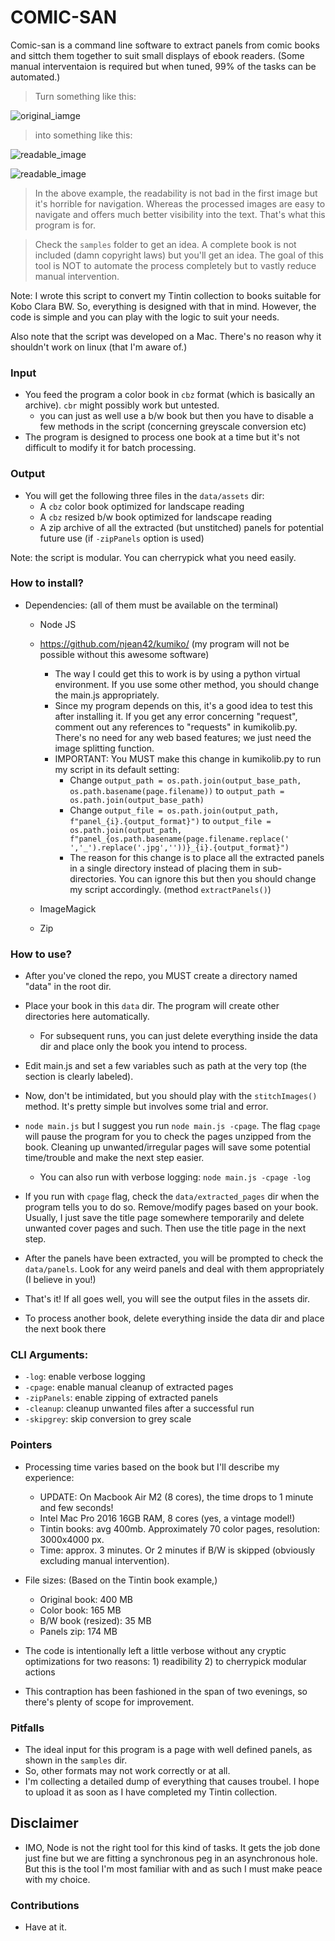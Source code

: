 # COMIC-SAN

Comic-san is a command line software to extract panels from comic books and sittch them together to suit 
small displays of ebook readers. (Some manual interventaion is required but when tuned, 99% of the tasks can be 
automated.)

> Turn something like this:

![original_iamge](https://github.com/dvnlgls/comic-san/blob/master/samples/for_read_me/original.jpg)

> into something like this:

![readable_image](https://github.com/dvnlgls/comic-san/blob/master/samples/for_read_me/p1.jpg)

![readable_image](https://github.com/dvnlgls/comic-san/blob/master/samples/for_read_me/p2.jpg)

> In the above example, the readability is not bad in the first image but it's horrible for navigation. Whereas the processed images
are easy to navigate and offers much better visibility into the text. That's what this program is for.

> Check the `samples` folder to get an idea. A complete book is not included (damn copyright laws) but you'll get an idea. The goal of
this tool is NOT to automate the process completely but to vastly reduce manual intervention. 

Note: I wrote this script to convert my Tintin collection to books suitable for Kobo Clara BW. So, everything is designed with 
that in mind. However, the code is simple and you can play with the logic to suit your needs.

Also note that the script was developed on a Mac. There's no reason why it shouldn't work on linux (that I'm aware of.)

### Input
- You feed the program a color book in `cbz` format (which is basically an archive). `cbr` might possibly work but untested.
  - you can just as well use a b/w book but then you have to disable a few methods in the script (concerning greyscale conversion etc)
- The program is designed to process one book at a time but it's not difficult to modify it for batch processing.

### Output
- You will get the following three files in the `data/assets` dir:
  - A `cbz` color book optimized for landscape reading
  - A `cbz` resized b/w book optimized for landscape reading
  - A zip archive of all the extracted (but unstitched) panels for potential future use (if `-zipPanels` option is used)

Note: the script is modular. You can cherrypick what you need easily.

### How to install?

- Dependencies: (all of them must be available on the terminal)
  - Node JS

  - https://github.com/njean42/kumiko/ (my program will not be possible without this awesome software)
    - The way I could get this to work is by using a python virtual environment. If you use some other 
    method, you should change the main.js appropriately.
    - Since my program depends on this, it's a good idea to test this after installing it. If you get
    any error concerning "request", comment out any references to "requests" in kumikolib.py. There's no need for any
    web based features; we just need the image splitting function.
    - IMPORTANT: You MUST make this change in kumikolib.py to run my script in its default setting:
      - Change `output_path = os.path.join(output_base_path, os.path.basename(page.filename))` to `output_path = os.path.join(output_base_path)`
      - Change `output_file = os.path.join(output_path, f"panel_{i}.{output_format}")` to `output_file = os.path.join(output_path, f"panel_{os.path.basename(page.filename.replace(' ','_').replace('.jpg',''))}_{i}.{output_format}")`
      - The reason for this change is to place all the extracted panels in a single directory instead of placing them in 
      sub-directories. You can ignore this but then you should change my script accordingly. (method `extractPanels()`)
  
  - ImageMagick

  - Zip
  
### How to use?

- After you've cloned the repo, you MUST create a directory named "data" in the root dir.

- Place your book in this `data` dir. The program will create other directories here 
automatically.
  - For subsequent runs, you can just delete everything inside the data dir and place only the book you intend to process.

- Edit main.js and set a few variables such as path at the very top (the section is clearly labeled).

- Now, don't be intimidated, but you should play with the `stitchImages()` method. It's pretty simple but involves some trial and error. 

- `node main.js` but I suggest you run `node main.js -cpage`. The flag `cpage` will pause the program for you to
check the pages unzipped from the book. Cleaning up unwanted/irregular pages will save some potential time/trouble and make the next
step easier.
  - You can also run with verbose logging: `node main.js -cpage -log`

- If you run with `cpage` flag, check the `data/extracted_pages` dir when the program tells you to do so. Remove/modify pages based on your book. Usually, I just save the title page somewhere temporarily and delete unwanted cover pages and such. Then use the title page in the next step.

- After the panels have been extracted, you will be prompted to check the `data/panels`. Look for any weird panels and deal with them
appropriately (I believe in you!)

- That's it! If all goes well, you will see the output files in the assets dir.

- To process another book, delete everything inside the data dir and place the next book there

### CLI Arguments:
- `-log`: enable verbose logging
- `-cpage`: enable manual cleanup of extracted pages
- `-zipPanels`: enable zipping of extracted panels
- `-cleanup`: cleanup unwanted files after a successful run
- `-skipgrey`: skip conversion to grey scale

### Pointers

- Processing time varies based on the book but I'll describe my experience:
  - UPDATE: On Macbook Air M2 (8 cores), the time drops to 1 minute and few seconds!
  - Intel Mac Pro 2016 16GB RAM, 8 cores (yes, a vintage model!)
  - Tintin books: avg 400mb. Approximately 70 color pages, resolution: 3000x4000 px.
  - Time: approx. 3 minutes. Or 2 minutes if B/W is skipped (obviously excluding manual intervention).

- File sizes:
  (Based on the Tintin book example,)
  - Original book: 400 MB
  - Color book: 165 MB
  - B/W book (resized): 35 MB
  - Panels zip: 174 MB

- The code is intentionally left a little verbose without any cryptic optimizations for two reasons: 1) readibility 2) to cherrypick modular actions

- This contraption has been fashioned in the span of two evenings, so there's plenty of scope for improvement.

### Pitfalls

- The ideal input for this program is a page with well defined panels, as shown in the `samples` dir.
- So, other formats may not work correctly or at all.
- I'm collecting a detailed dump of everything that causes troubel. I hope to upload it as soon as I have completed my Tintin collection.

## Disclaimer

- IMO, Node is not the right tool for this kind of tasks. It gets the job done just fine but we are fitting a synchronous peg in an
asynchronous hole. But this is the tool I'm most familiar with and as such I must make peace with my choice.

### Contributions

- Have at it. 